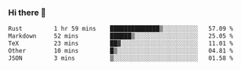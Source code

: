 ### Hi there 👋

<!--
**WShiBin/WShiBin** is a ✨ _special_ ✨ repository because its `README.md` (this file) appears on your GitHub profile.

Here are some ideas to get you started:

- 🔭 I’m currently working on ...
- 🌱 I’m currently learning ...
- 👯 I’m looking to collaborate on ...
- 🤔 I’m looking for help with ...
- 💬 Ask me about ...
- 📫 How to reach me: ...
- 😄 Pronouns: ...
- ⚡ Fun fact: ...
-->

<!--START_SECTION:waka-->

```txt
Rust         1 hr 59 mins    ██████████████▒░░░░░░░░░░   57.09 %
Markdown     52 mins         ██████▒░░░░░░░░░░░░░░░░░░   25.05 %
TeX          23 mins         ██▓░░░░░░░░░░░░░░░░░░░░░░   11.01 %
Other        10 mins         █▒░░░░░░░░░░░░░░░░░░░░░░░   04.81 %
JSON         3 mins          ▒░░░░░░░░░░░░░░░░░░░░░░░░   01.58 %
```

<!--END_SECTION:waka-->
